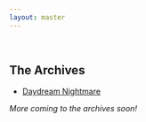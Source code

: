 ```yaml
---
layout: master
---
```


<br>

## The Archives

<ul>
    <li><a href="{{ '/archives/daydream-nightmare' | relative_url }}">Daydream Nightmare</a></li>
</ul>

_More coming to the archives soon!_
